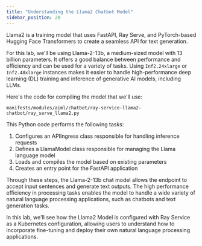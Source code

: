 ```yaml
---
title: "Understanding the Llama2 Chatbot Model"
sidebar_position: 20
---
```


Llama2 is a training model that uses FastAPI, Ray Serve, and PyTorch-based Hugging Face Transformers to create a seamless API for text generation.

For this lab, we'll be using Llama-2-13b, a medium-sized model with 13 billion parameters. It offers a good balance between performance and efficiency and can be used for a variety of tasks. Using `Inf2.24xlarge` or `Inf2.48xlarge` instances makes it easier to handle high-performance deep learning (DL) training and inference of generative AI models, including LLMs.

Here's the code for compiling the model that we'll use:

```file
manifests/modules/aiml/chatbot/ray-service-llama2-chatbot/ray_serve_llama2.py
```

This Python code performs the following tasks:

1. Configures an APIIngress class responsible for handling inference requests
2. Defines a LlamaModel class responsible for managing the Llama language model
3. Loads and compiles the model based on existing parameters
4. Creates an entry point for the FastAPI application

Through these steps, the Llama-2-13b chat model allows the endpoint to accept input sentences and generate text outputs. The high performance efficiency in processing tasks enables the model to handle a wide variety of natural language processing applications, such as chatbots and text generation tasks.

In this lab, we'll see how the Llama2 Model is configured with Ray Service as a Kubernetes configuration, allowing users to understand how to incorporate fine-tuning and deploy their own natural language processing applications.
